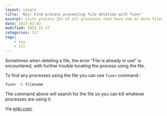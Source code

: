 ```yaml
---
layout: single
title: 'Nix: Find process preventing file deletion with fuser'
excerpt: Lists process IDs of all processes that have one or more files open
date: 2017-03-03
modified: 2022-11-17
categories: til
tags:
    - nix
    - til
---
```


Sometimes when deleting a file, the error "File is already in use" is encountered,
with further trouble locating the process using the file.

To find any processes using the file you can use `fuser` command :

```bash
fuser -k filename
```

The command above will search for the file so you can kill whatever processes are using
it.

Via [enki.com](https://app.enkipro.com/#/insight/55e8d159cc63eb3a0074d1db).
